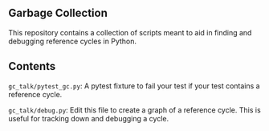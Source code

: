 Garbage Collection
------------------

This repository contains a collection of scripts meant to aid in finding and
debugging reference cycles in Python.

Contents
--------
`gc_talk/pytest_gc.py`: A pytest fixture to fail your test if your test contains a reference cycle.

`gc_talk/debug.py`: Edit this file to create a graph of a reference cycle. This
is useful for tracking down and debugging a cycle.
